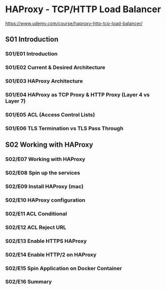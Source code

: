 
# HAProxy - TCP/HTTP Load Balancer

https://www.udemy.com/course/haproxy-http-tcp-load-balancer/

## S01 Introduction

### S01/E01 Introduction

### S01/E02 Current & Desired Architecture

### S01/E03 HAProxy Architecture

### S01/E04 HAProxy as TCP Proxy & HTTP Proxy (Layer 4 vs Layer 7)

### S01/E05 ACL (Access Control Lists)

### S01/E06 TLS Termination vs TLS Pass Through

## S02 Working with HAProxy

### S02/E07 Working with HAProxy

### S02/E08 Spin up the services

### S02/E09 Install HAProxy (mac)

### S02/E10 HAProxy configuration

### S02/E11 ACL Conditional

### S02/E12 ACL Reject URL

### S02/E13 Enable HTTPS HAProxy

### S02/E14 Enable HTTP/2 on HAProxy

### S02/E15 Spin Application on Docker Container

### S02/E16 Summary
